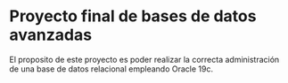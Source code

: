 # Proyecto final de bases de datos avanzadas
El proposito de este proyecto es poder realizar la correcta administración de una base de datos relacional empleando Oracle 19c.

